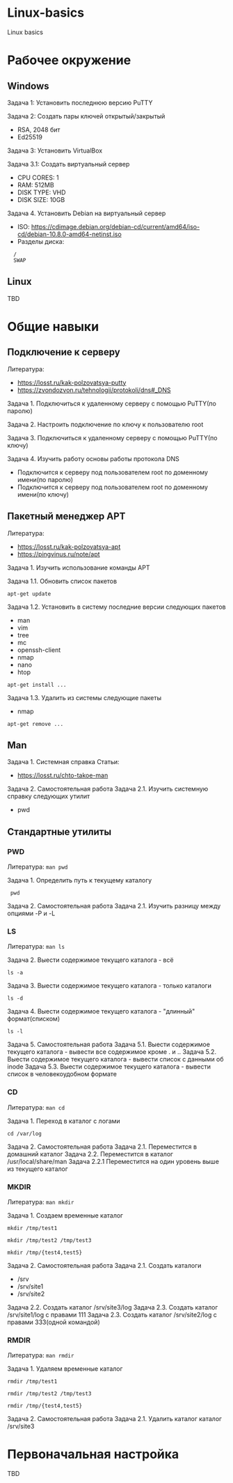 # Linux-basics
Linux basics

# Рабочее окружение
## Windows
Задача 1: Установить последнюю версию PuTTY 

Задача 2: Создать пары ключей открытый/закрытый
* RSA, 2048 бит
* Ed25519

Задача 3: Установить VirtualBox

Задача 3.1: Создать виртуальный сервер
* CPU CORES: 1
* RAM: 512MB
* DISK TYPE: VHD
* DISK SIZE: 10GB

Задача 4. Установить Debian на виртуальный сервер
* ISO: https://cdimage.debian.org/debian-cd/current/amd64/iso-cd/debian-10.8.0-amd64-netinst.iso
* Разделы диска: 
``` /boot 
  / 
  SWAP
```

## Linux

TBD

# Общие навыки 

## Подключение к серверу
Литература:
* https://losst.ru/kak-polzovatsya-putty
* https://zvondozvon.ru/tehnologii/protokoli/dns#_DNS

Задача 1. Подключиться к удаленному серверу с помощью PuTTY(по паролю)

Задача 2. Настроить подключение по ключу к пользователю root

Задача 3. Подключиться к удаленному серверу с помощью PuTTY(по ключу)

Задача 4. Изучить работу основы работы протокола DNS
* Подключится к серверу под пользователем root по доменному имени(по паролю)
* Подключится к серверу под пользователем root по доменному имени(по ключу)

## Пакетный менеджер APT
Литература:
* https://losst.ru/kak-polzovatsya-apt
* https://pingvinus.ru/note/apt

Задача 1. Изучить использование команды APT

Задача 1.1. Обновить список пакетов

``` apt-get update ``` 

Задача 1.2. Установить в систему последние версии следующих пакетов
* man
* vim
* tree
* mc
* openssh-client
* nmap
* nano
* htop

``` apt-get install ... ```

Задача 1.3. Удалить из системы следующие пакеты
* nmap

``` apt-get remove ... ```

## Man

Задача 1. Системная справка
Статьи:
* https://losst.ru/chto-takoe-man

Задача 2. Самостоятельная работа
Задача 2.1. Изучить системную справку следующих утилит
* pwd


## Стандартные утилиты

### PWD
Литература:
``` man pwd ```

Задача 1. Определить путь к текущему каталогу

``` pwd```

Задача 2. Самостоятельная работа
Задача 2.1. Изучить разницу между опциями -P и -L

### LS
Литература:
``` man ls ```

Задача 2. Выести содержимое текущего каталога - всё

``` ls -a ```

Задача 3. Выести содержимое текущего каталога - только каталоги

``` ls -d ```

Задача 4. Выести содержимое текущего каталога - "длинный" формат(списком)

``` ls -l ```

Задача 5. Самостоятельная работа
Задача 5.1. Выести содержимое текущего каталога - вывести все содержимое кроме . и ..
Задача 5.2. Выести содержимое текущего каталога - вывести список с данными об inode
Задача 5.3. Выести содержимое текущего каталога - вывести список в человекоудобном формате

### CD
Литература:
``` man cd ```

Задача 1. Переход в каталог с логами

``` cd /var/log ```

Задача 2. Самостоятельная работа
Задача 2.1. Переместится в домашний каталог
Задача 2.2. Переместится в каталог /usr/local/share/man
Задача 2.2.1 Переместится на один уровень выше из текущего каталог

### MKDIR
Литература:
``` man mkdir ```

Задача 1. Создаем временные каталог

``` mkdir /tmp/test1 ```

``` mkdir /tmp/test2 /tmp/test3 ```

``` mkdir /tmp/{test4,test5} ```

Задача 2. Самостоятельная работа
Задача 2.1. Создать каталоги
* /srv
* /srv/site1
* /srv/site2

Задача 2.2. Создать каталог /srv/site3/log
Задача 2.3. Создать каталог /srv/site1/log c правами 111
Задача 2.3. Создать каталог /srv/site2/log c правами 333(одной командой)

### RMDIR
Литература:
``` man rmdir ```

Задача 1. Удаляем временные каталог

``` rmdir /tmp/test1 ```

``` rmdir /tmp/test2 /tmp/test3 ```

``` rmdir /tmp/{test4,test5} ```

Задача 2. Самостоятельная работа
Задача 2.1. Удалить каталог каталог /srv/site3 


# Первоначальная настройка

TBD